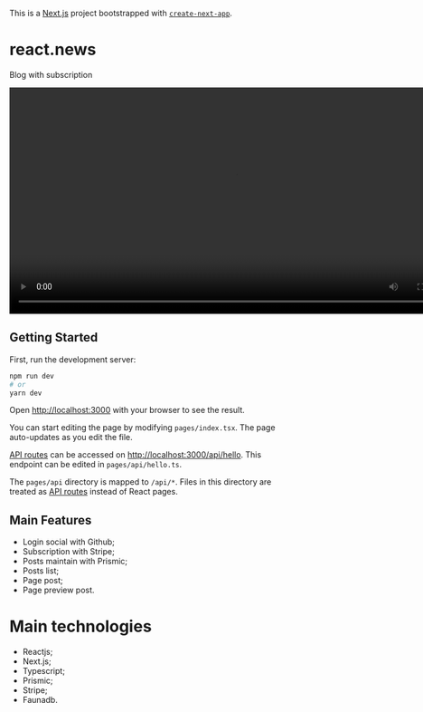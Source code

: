 This is a [Next.js](https://nextjs.org/) project bootstrapped with [`create-next-app`](https://github.com/vercel/next.js/tree/canary/packages/create-next-app).
# react.news
Blog with subscription

<video height="400" controls>
  <source src="./.github/preview.mov">
  Your browser does not support the video tag.
</video>

## Getting Started

First, run the development server:

```bash
npm run dev
# or
yarn dev
```

Open [http://localhost:3000](http://localhost:3000) with your browser to see the result.

You can start editing the page by modifying `pages/index.tsx`. The page auto-updates as you edit the file.

[API routes](https://nextjs.org/docs/api-routes/introduction) can be accessed on [http://localhost:3000/api/hello](http://localhost:3000/api/hello). This endpoint can be edited in `pages/api/hello.ts`.

The `pages/api` directory is mapped to `/api/*`. Files in this directory are treated as [API routes](https://nextjs.org/docs/api-routes/introduction) instead of React pages.

## Main Features

- Login social with Github;
- Subscription with Stripe;
- Posts maintain with Prismic;
- Posts list;
- Page post;
- Page preview post.

# Main technologies
- Reactjs;
- Next.js;
- Typescript;
- Prismic;
- Stripe;
- Faunadb.
